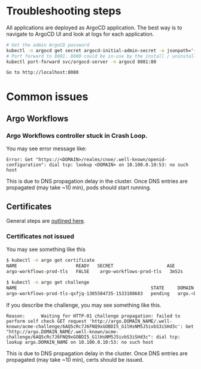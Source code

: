 
# Troubleshooting steps

All applications are deployed as ArgoCD application. The best way is to navigate to ArgoCD UI and look at logs for each application.

```bash
# Get the admin ArgoCD password
kubectl -n argocd get secret argocd-initial-admin-secret -o jsonpath="{.data.password}" | base64 -d
# Port forward to 8081. 8080 could be in-use by the install / uninstall scripts.
kubectl port-forward svc/argocd-server -n argocd 8081:80

Go to http://localhost:8080 
```


# Common issues

## Argo Workflows

### Argo Workflows controller stuck in Crash Loop. 

You may see error message like:

```
Error: Get "https://<DOMAIN>/realms/cnoe/.well-known/openid-configuration": dial tcp: lookup <DOMAIN> on 10.100.0.10:53: no such host
```

This is due to DNS propagation delay in the cluster. Once DNS entries are propagated (may take ~10 min), pods should start running.

## Certificates

General steps are [outlined here](https://cert-manager.io/docs/troubleshooting/). 

### Certificates not issued
You may see something like this

```bash
$ kubectl -n argo get certificate 
NAME                      READY   SECRET                    AGE
argo-workflows-prod-tls   FALSE    argo-workflows-prod-tls   3m52s

$ kubectl -n argo get challenge
NAME                                                  STATE     DOMAIN                            AGE
argo-workflows-prod-tls-qxfjq-1305584735-1533108683   pending   argo.<DOMAIN>   91s
```

If you describe the challenge, you may see something like this.

```
Reason:      Waiting for HTTP-01 challenge propagation: failed to perform self check GET request 'http://argo.DOMAIN_NAME/.well-known/acme-challenge/6AQ5cRc7J6FNQ9xGOBDI5_G1lHsNM5J5ivbS3iSHd3c': Get "http://argo.DOMAIN_NAME/.well-known/acme-challenge/6AQ5cRc7J6FNQ9xGOBDI5_G1lHsNM5J5ivbS3iSHd3c": dial tcp: lookup argo.DOMAIN_NAME on 10.100.0.10:53: no such host
```
This is due to DNS propagation delay in the cluster. Once DNS entries are propagated (may take ~10 min), certs should be issued.

